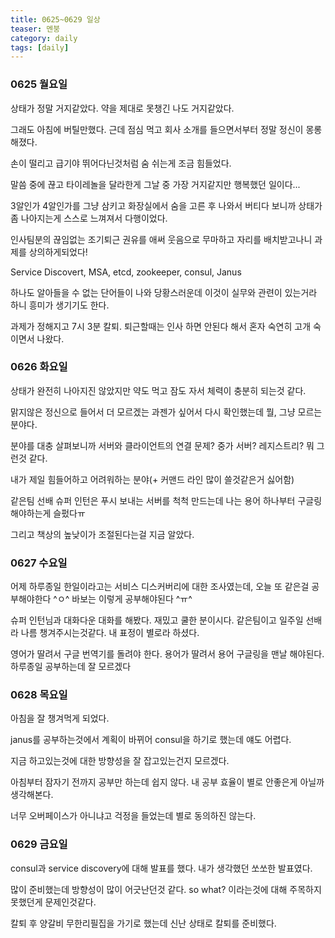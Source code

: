 ```yaml
---
title: 0625~0629 일상
teaser: 멘붕
category: daily
tags: [daily]
---
```

### 0625  월요일

상태가 정말 거지같았다. 약을 제대로 못챙긴 나도 거지같았다.

그래도 아침에 버틸만했다. 근데 점심 먹고 회사 소개를 들으면서부터 정말 정신이 몽롱해졌다.

손이 떨리고 급기야 뛰어다닌것처럼 숨 쉬는게 조금 힘들었다.

말씀 중에 끊고 타이레놀을 달라한게 그날 중 가장 거지같지만 행복했던 일이다...

3알인가 4알인가를 그냥 삼키고 화장실에서 숨을 고른 후 나와서 버티다 보니까 상태가 좀 나아지는게 스스로 느껴져서 다행이었다.

인사팀분의 끊임없는 조기퇴근 권유를 애써 웃음으로 무마하고 자리를 배치받고나니 과제를 상의하게되었다!

Service Discovert, MSA, etcd, zookeeper, consul, Janus

하나도 알아들을 수 없는 단어들이 나와 당황스러운데 이것이 실무와 관련이 있는거라 하니 흥미가 생기기도 한다.

과제가 정해지고 7시 3분 칼퇴. 퇴근할때는 인사 하면 안된다 해서 혼자 숙연히 고개 숙이면서 나왔다.

### 0626 화요일

상태가 완전히 나아지진 않았지만 약도 먹고 잠도 자서 체력이 충분히 되는것 같다.

맑지않은 정신으로 들어서 더 모르겠는 과젠가 싶어서 다시 확인했는데 뭘, 그냥 모르는 분야다.

분야를 대충 살펴보니까 서버와 클라이언트의 연결 문제? 중가 서버? 레지스트리? 뭐 그런것 같다.

내가 제일 힘들어하고 어려워하는 분야(+ 커맨드 라인 많이 쓸것같은거 싫어함)

같은팀 선배 슈퍼 인턴은 푸시 보내는 서버를 척척 만드는데 나는 용어 하나부터 구글링 해야하는게 슬펐다ㅠ

그리고 책상의 높낮이가 조절된다는걸 지금 알았다.

### 0627 수요일

어제 하루종일 한일이라고는 서비스 디스커버리에 대한 조사였는데, 오늘 또 같은걸 공부해야한다 ^ㅇ^ 바보는 이렇게 공부해야된다 ^ㅠ^

슈퍼 인턴님과 대화다운 대화를 해봤다. 재밌고 쿨한 분이시다. 같은팀이고 일주일 선배라 나름 챙겨주시는것같다. 내 표정이 별로라 하셨다.

영어가 딸려서 구글 번역기를 돌려야 한다. 용어가 딸려서 용어 구글링을 맨날 해야된다. 하루종일 공부하는데 잘 모르겠다

### 0628 목요일

아침을 잘 챙겨먹게 되었다.

janus를 공부하는것에서 계획이 바뀌어 consul을 하기로 했는데 얘도 어렵다.

지금 하고있는것에 대한 방향성을 잘 잡고있는건지 모르겠다.

아침부터 잠자기 전까지 공부만 하는데 쉽지 않다. 내 공부 효율이 별로 안좋은게 아닐까 생각해본다.

너무 오버페이스가 아니냐고 걱정을 들었는데 별로 동의하진 않는다.

### 0629 금요일

consul과 service discovery에 대해 발표를 했다. 내가 생각했던 쏘쏘한 발표였다.

많이 준비했는데 방향성이 많이 어긋난던것 같다. so what? 이라는것에 대해 주목하지 못했던게 문제인것같다.

칼퇴 후 양갈비 무한리필집을 가기로 했는데 신난 상태로 칼퇴를 준비했다. 
